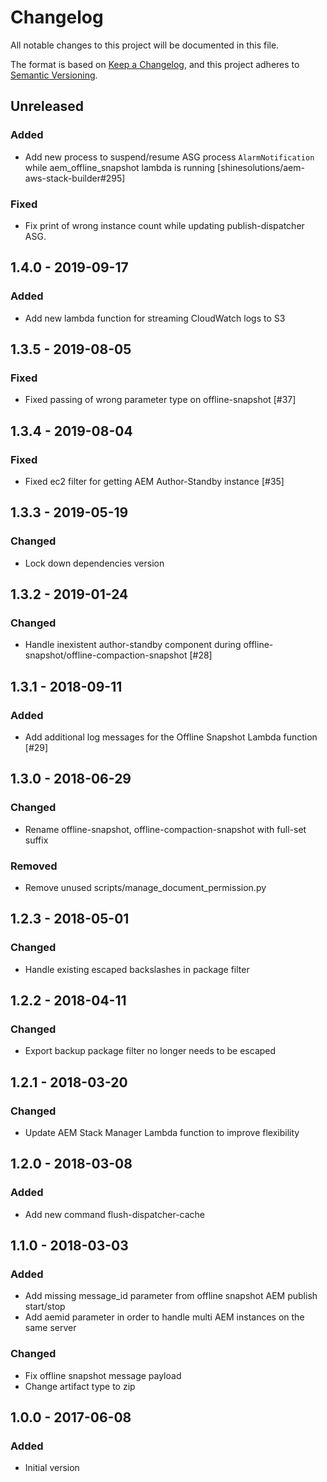 # Changelog

All notable changes to this project will be documented in this file.

The format is based on [Keep a Changelog](https://keepachangelog.com/en/1.0.0/),
and this project adheres to [Semantic Versioning](https://semver.org/spec/v2.0.0.html).

## Unreleased

### Added
- Add new process to suspend/resume ASG process `AlarmNotification` while aem_offline_snapshot lambda is running [shinesolutions/aem-aws-stack-builder#295]

### Fixed
- Fix print of wrong instance count while updating publish-dispatcher ASG.


## 1.4.0 - 2019-09-17
### Added
- Add new lambda function for streaming CloudWatch logs to S3

## 1.3.5 - 2019-08-05
### Fixed
- Fixed passing of wrong parameter type on offline-snapshot [#37]

## 1.3.4 - 2019-08-04
### Fixed
- Fixed ec2 filter for getting AEM Author-Standby instance [#35]

## 1.3.3 - 2019-05-19
### Changed
- Lock down dependencies version

## 1.3.2 - 2019-01-24
### Changed
- Handle inexistent author-standby component during offline-snapshot/offline-compaction-snapshot [#28]

## 1.3.1 - 2018-09-11
### Added
- Add additional log messages for the Offline Snapshot Lambda function [#29]

## 1.3.0 - 2018-06-29
### Changed
- Rename offline-snapshot, offline-compaction-snapshot with full-set suffix

### Removed
- Remove unused scripts/manage_document_permission.py

## 1.2.3 - 2018-05-01
### Changed
- Handle existing escaped backslashes in package filter

## 1.2.2 - 2018-04-11
### Changed
- Export backup package filter no longer needs to be escaped

## 1.2.1 - 2018-03-20
### Changed
- Update AEM Stack Manager Lambda function to improve flexibility

## 1.2.0 - 2018-03-08
### Added
- Add new command flush-dispatcher-cache

## 1.1.0 - 2018-03-03
### Added
- Add missing message_id parameter from offline snapshot AEM publish start/stop
- Add aemid parameter in order to handle multi AEM instances on the same server

### Changed
- Fix offline snapshot message payload
- Change artifact type to zip

## 1.0.0 - 2017-06-08
### Added
- Initial version
